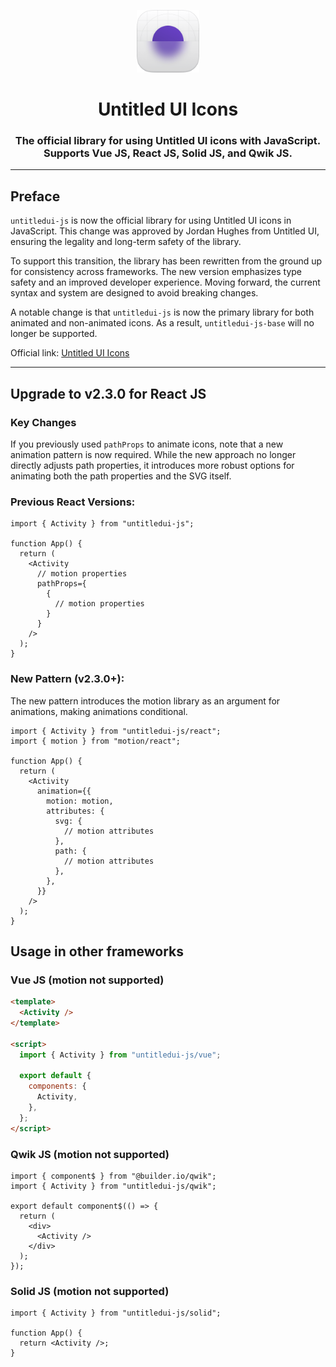 <p align="center">
  <img src="./public/logo.png" alt="Motion logo" width="100" height="100" />
</p>

<h1 align="center">Untitled UI Icons</h1>

<h3 align="center">
  The official library for using Untitled UI icons with JavaScript. <br>
  Supports Vue JS, React JS, Solid JS, and Qwik JS.
</h3>

---

## Preface

`untitledui-js` is now the official library for using Untitled UI icons in JavaScript. This change was approved by Jordan Hughes from Untitled UI, ensuring the legality and long-term safety of the library.

To support this transition, the library has been rewritten from the ground up for consistency across frameworks. The new version emphasizes type safety and an improved developer experience. Moving forward, the current syntax and system are designed to avoid breaking changes.

A notable change is that `untitledui-js` is now the primary library for both animated and non-animated icons. As a result, `untitledui-js-base` will no longer be supported.

Official link: [Untitled UI Icons](http://untitledui.com)

---

## Upgrade to v2.3.0 for React JS

### Key Changes

If you previously used `pathProps` to animate icons, note that a new animation pattern is now required. While the new approach no longer directly adjusts path properties, it introduces more robust options for animating both the path properties and the SVG itself.

### Previous React Versions:

```tsx
import { Activity } from "untitledui-js";

function App() {
  return (
    <Activity
      // motion properties
      pathProps={
        {
          // motion properties
        }
      }
    />
  );
}
```

### New Pattern (v2.3.0+):

The new pattern introduces the motion library as an argument for animations, making animations conditional.

```tsx
import { Activity } from "untitledui-js/react";
import { motion } from "motion/react";

function App() {
  return (
    <Activity
      animation={{
        motion: motion,
        attributes: {
          svg: {
            // motion attributes
          },
          path: {
            // motion attributes
          },
        },
      }}
    />
  );
}
```

## Usage in other frameworks

### Vue JS (motion not supported)

```html
<template>
  <Activity />
</template>

<script>
  import { Activity } from "untitledui-js/vue";

  export default {
    components: {
      Activity,
    },
  };
</script>
```

### Qwik JS (motion not supported)

```tsx
import { component$ } from "@builder.io/qwik";
import { Activity } from "untitledui-js/qwik";

export default component$(() => {
  return (
    <div>
      <Activity />
    </div>
  );
});
```

### Solid JS (motion not supported)

```tsx
import { Activity } from "untitledui-js/solid";

function App() {
  return <Activity />;
}
```
